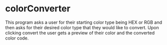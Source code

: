 # colorConverter
This program asks a user for their starting color type being HEX or RGB and then asks for their desired color type that they would like to convert. Upon clicking convert the user gets a preview of their color and the converted color code.
